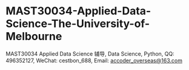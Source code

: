 # MAST30034-Applied-Data-Science-The-University-of-Melbourne
MAST30034 Applied Data Science 辅导, Data Science, Python, QQ: 496352127, WeChat: cestbon_688, Email: accoder_overseas@163.com
